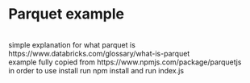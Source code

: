 # Parquet  example
<br/>
simple explanation for what parquet is 
https://www.databricks.com/glossary/what-is-parquet
<br/>
example fully copied from 
https://www.npmjs.com/package/parquetjs
<br/>
in  order to use install  run npm install and run index.js
